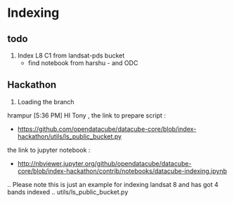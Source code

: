 # Indexing

## todo

1. Index L8 C1 from landsat-pds bucket
    - find notebook from harshu - and ODC


## Hackathon

1. Loading the branch 


hrampur [5:36 PM]
HI Tony , the link to prepare script : 

* https://github.com/opendatacube/datacube-core/blob/index-hackathon/utils/ls_public_bucket.py

the link to jupyter notebook : 

* http://nbviewer.jupyter.org/github/opendatacube/datacube-core/blob/index-hackathon/contrib/notebooks/datacube-indexing.ipynb 

.. Please note this is just an example for indexing landsat 8 and has got 4 bands indexed ..
utils/ls_public_bucket.py
